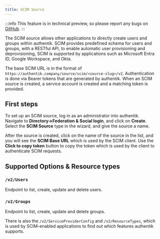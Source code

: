 ```yaml
---
title: SCIM Source
---
```


:::info
This feature is in technical preview, so please report any bugs on [GitHub](https://github.com/goauthentik/authentik/issues).
:::

The SCIM source allows other applications to directly create users and groups within authentik. SCIM provides predefined schema for users and groups, with a RESTful API, to enable automatic user provisioning and deprovisioning, SCIM is supported by applications such as Microsoft Entra ID, Google Workspace, and Okta.

The base SCIM URL is in the format of `https://authentik.company/source/scim/<source-slug>/v2`. Authentication is done via Bearer tokens that are generated by authentik. When an SCIM source is created, a service account is created and a matching token is provided.

## First steps

To set up an SCIM source, log in as an administrator into authentik. Navigate to **Directory->Federation & Social login**, and click on **Create**. Select the **SCIM Source** type in the wizard, and give the source a name.

After the source is created, click on the name of the source in the list, and you will see the **SCIM Base URL** which is used by the SCIM client. Use the **Click to copy token** button to copy the token which is used by the client to authenticate SCIM requests.

## Supported Options & Resource types

### `/v2/Users`

Endpoint to list, create, update and delete users.

### `/v2/Groups`

Endpoint to list, create, update and delete groups.

There is also the `/v2/ServiceProviderConfig` and `/v2/ResourceTypes`, which is used by SCIM-enabled applications to find out which features authentik supports.
